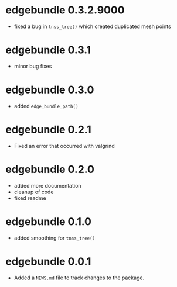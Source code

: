 # edgebundle 0.3.2.9000

* fixed a bug in `tnss_tree()` which created duplicated mesh points

# edgebundle 0.3.1

* minor bug fixes

# edgebundle 0.3.0

* added `edge_bundle_path()`

# edgebundle 0.2.1

* Fixed an error that occurred with valgrind

# edgebundle 0.2.0

* added more documentation
* cleanup of code
* fixed readme

# edgebundle 0.1.0

* added smoothing for `tnss_tree()`

# edgebundle 0.0.1

* Added a `NEWS.md` file to track changes to the package.
